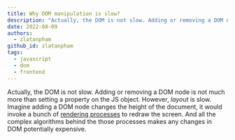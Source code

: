 ```yaml
---
title: Why DOM manipulation is slow?
description: "Actually, the DOM is not slow. Adding or removing a DOM node is not much more than setting a property on the JS object. However, _layout_ is slow. Imagine adding a DOM node changes the height of the document, it would invoke a bunch of [rendering processes](https://web.dev/rendering-performance/) to redraw the screen. And all the complex algorithms behind the those processes makes any changes in DOM potentially expensive."
date: 2022-08-09
authors:
  - zlatanpham
github_id: zlatanpham
tags:
  - javascript
  - dom
  - frontend
---
```


Actually, the DOM is not slow. Adding or removing a DOM node is not much more than setting a property on the JS object. However, _layout_ is slow. Imagine adding a DOM node changes the height of the document, it would invoke a bunch of [rendering processes](https://web.dev/rendering-performance/) to redraw the screen. And all the complex algorithms behind the those processes makes any changes in DOM potentially expensive.

